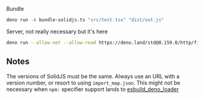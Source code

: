 
Bundle

```bash
deno run -A bundle-solidjs.ts "src/test.tsx" "dist/out.js"
```

Server, not really necessary but it's here

```bash
deno run --allow-net --allow-read https://deno.land/std@0.159.0/http/file_server.ts
```

## Notes

The versions of SolidJS must be the same. Always use an URL with a version number, or resort to using `import_map.json`. This might not be necessary when `npm:` specifier support lands to [esbuild_deno_loader](https://github.com/lucacasonato/esbuild_deno_loader/issues/29)